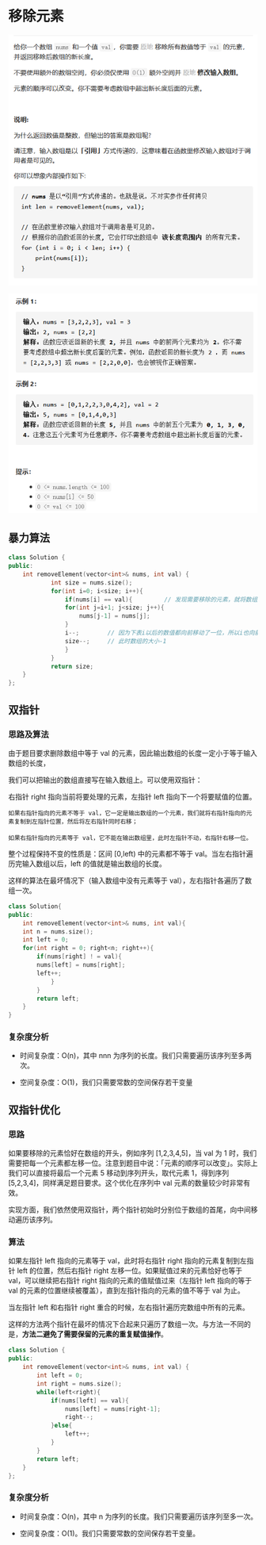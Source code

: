 # 移除元素

![b071fe6fdf85bf41bb1189be64e0149](移除元素.assets/b071fe6fdf85bf41bb1189be64e0149.png)

![image-20210419170251786](移除元素.assets/image-20210419170251786.png)

## 暴力算法

```c++
class Solution {
public:
    int removeElement(vector<int>& nums, int val) {
            int size = nums.size();
            for(int i=0; i<size; i++){
                if(nums[i] == val){			// 发现需要移除的元素，就将数组集体向前移动一位
                for(int j=i+1; j<size; j++){
                    nums[j-1] = nums[j];
                }
                i--;		// 因为下表i以后的数值都向前移动了一位，所以i也向前移动一位
                size--; 	// 此时数组的大小-1
                }
            }
            return size;
    }
};
```

## 双指针

### 思路及算法

由于题目要求删除数组中等于 val 的元素，因此输出数组的长度一定小于等于输入数组的长度，

我们可以把输出的数组直接写在输入数组上。可以使用双指针：

右指针 right 指向当前将要处理的元素，左指针 left 指向下一个将要赋值的位置。

    如果右指针指向的元素不等于 val，它一定是输出数组的一个元素，我们就将右指针指向的元素复制到左指针位置，然后将左右指针同时右移；
    
    如果右指针指向的元素等于 val，它不能在输出数组里，此时左指针不动，右指针右移一位。

整个过程保持不变的性质是：区间 [0,left) 中的元素都不等于 val。当左右指针遍历完输入数组以后，left 的值就是输出数组的长度。

这样的算法在最坏情况下（输入数组中没有元素等于 val），左右指针各遍历了数组一次。

```c++
class Solution{
public:
	int removeElement(vector<int>& nums, int val){
	int n = nums.size();
	int left = 0;
	for(int right = 0; right<n; right++){
		if(nums[right] ! = val){
		nums[left] = nums[right];
		left++;
			}
		}
		return left;
	}
}
```

### 复杂度分析

- 时间复杂度：O(n)，其中 nnn 为序列的长度。我们只需要遍历该序列至多两次。

- 空间复杂度：O(1)，我们只需要常数的空间保存若干变量

## 双指针优化

### 思路

如果要移除的元素恰好在数组的开头，例如序列 [1,2,3,4,5]，当 val 为 1 时，我们需要把每一个元素都左移一位。注意到题目中说：「元素的顺序可以改变」。实际上我们可以直接将最后一个元素 5 移动到序列开头，取代元素 1，得到序列 [5,2,3,4]，同样满足题目要求。这个优化在序列中 val 元素的数量较少时非常有效。

实现方面，我们依然使用双指针，两个指针初始时分别位于数组的首尾，向中间移动遍历该序列。

### 算法

如果左指针 left 指向的元素等于 val，此时将右指针 right 指向的元素复制到左指针 left 的位置，然后右指针 right 左移一位。如果赋值过来的元素恰好也等于 val，可以继续把右指针 right 指向的元素的值赋值过来（左指针 left 指向的等于 val 的元素的位置继续被覆盖），直到左指针指向的元素的值不等于 val 为止。

当左指针 left 和右指针 right 重合的时候，左右指针遍历完数组中所有的元素。

这样的方法两个指针在最坏的情况下合起来只遍历了数组一次。与方法一不同的是，**方法二避免了需要保留的元素的重复赋值操作**。

```c++
class Solution {
public:
    int removeElement(vector<int>& nums, int val) {
        int left = 0;
        int right = nums.size();
        while(left<right){
            if(nums[left] == val){
                nums[left] = nums[right-1];
                right--;
            }else{
                left++;
            }
        }
        return left;
    }
};
```

### 复杂度分析

- 时间复杂度：O(n)，其中 n 为序列的长度。我们只需要遍历该序列至多一次。

- 空间复杂度：O(1)。我们只需要常数的空间保存若干变量。

